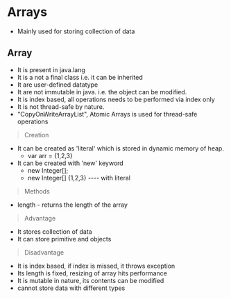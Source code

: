 # Arrays
- Mainly used for storing collection of data 

## Array
- It is present in java.lang
- It is a not a final class i.e. it can be inherited
- It are user-defined datatype
- It are not immutable in java. i.e. the object can be modified. <br>
- It is index based, all operations needs to be performed via index only <br>
- It is not thread-safe by nature. 
- "CopyOnWriteArrayList", Atomic Arrays is used for thread-safe operations

> Creation 
- It can be created as 'literal' which is stored in dynamic memory of heap. <br> 
  - var arr = {1,2,3} <br>
- It can be created with 'new' keyword
	- new Integer[];
	- new Integer[] {1,2,3} ---- with literal

> Methods
- length - returns the length of the array

> Advantage
- It stores collection of data
- It can store primitive and objects

> Disadvantage
- It is index based, if index is missed, it throws exception
- Its length is fixed, resizing of array hits performance
- It is mutable in nature, its contents can be modified
- cannot store data with different types
